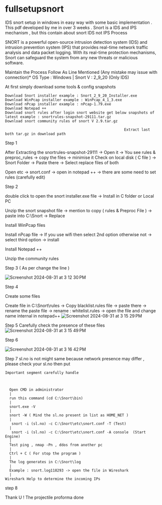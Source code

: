 # fullsetupsnort
IDS snort setup in windows in easy way with some basic implementation . This pdf developed by me in over 3 weeks . Snort is a IDS and IPS mechanism , but this contain about snort IDS not IPS Process

SNORT is a powerful open-source intrusion detection system (IDS) and intrusion prevention system (IPS) that provides real-time network traffic analysis and data packet logging. With its real-time protection mechanisms, Snort can safeguard the system from any new threats or malicious software. 

Maintain the Process Follow As Line Mentioned (Any mistake may issue with connection)*
                                                                                                OS Type : Windows | Snort V : 2_9_20 (Only IDS)

At first simply download some tools & config snapshots 

    Download Snort installer example : Snort_2_9_20_Installer.exe
    Download WinPcap installer example : WinPcap_4_1_3.exe
    Download nPcap installer example : nPcap-1.79.exe
    Download Notepad ++
    Download snort rules after login snort website get below snapshots of latest example : snortrules-snapshot-29111.tar.gz
    Download snort community rules of snort V 2.9.tar.gz

                                                           Extract last both tar.gz in download path

Step 1


After Extracting the snortrules-snapshot-29111 ->
Open it ->
You see rules & preproc_rules -> copy the files -> minimise it
Check on local disk ( C file ) -> Snort Folder -> Paste there -> Select replace files of both

Open etc -> snort.conf -> open in notepad ++ -> there are some need to set rules (carefully edit) 




Step 2


double click to open the snort installer.exe file -> Install in C folder or Local PC  

Unzip the snort snapshot file -> mention to copy ( rules & Preproc File ) -> paste into C:\Snort -> Replace 

Install WinPcap files 

Install nPcap file -> If you use wifi then select 2nd option otherwise not -> select third option -> install

Install Notepad ++ 

Unzip the community rules



Step 3 ( As per change the line )


![Screenshot 2024-08-31 at 3 12 30 PM](https://github.com/user-attachments/assets/76969923-29cd-4bdd-a755-540e940c3418)


Step 4


Create some files

  Create file in C:\Snort\rules ->  Copy blacklist.rules file -> paste there -> rename the paste file -> rename : whitelist.rules -> open the file and change name internal in notepad++
![Screenshot 2024-08-31 at 3 15 29 PM](https://github.com/user-attachments/assets/d0989d49-f892-4eb3-9feb-f3ced9a7c5bd)


Step 5
Carefully check the presence of these files
![Screenshot 2024-08-31 at 3 15 49 PM](https://github.com/user-attachments/assets/9c400604-d465-45f5-bb2b-31f3409f998b)


Step 6

![Screenshot 2024-08-31 at 3 16 42 PM](https://github.com/user-attachments/assets/43cb2138-5bd2-4190-af39-18c9a8eef62b)


Step 7
sl.no is not might same because network presence may differ , please check your sl.no then put 

    Important segment carefully handle


    
      Open CMD in administrator 
      | 
      run this command (cd C:\Snort\bin) 
      |
      snort.exe -V
      |
      snort -W ( Mind the sl.no present in list as HOME_NET )
      |
       snort -i (sl.no) -c C:\Snort\etc\snort.conf -T (Test)
      |
       snort -i (sl.no) -c C:\Snort\etc\snort.conf -A console  (Start Engine)
      |
      Test ping , nmap -Pn , ddos from another pc 
      |
      Ctrl + C ( For stop the program )
      |
      The log generates in C:\Snort\log
      |
      Example : snort.log118293 -> open the file in Wireshark 
      |
    Wireshark Help to determine the incoming IPs


step 8

Thank U ! The projectile proforma done
